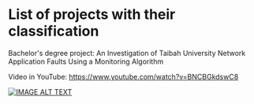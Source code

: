# List of projects with their classification
Bachelor's degree project:
An Investigation of Taibah University Network Application Faults Using a Monitoring Algorithm

Video in YouTube: https://www.youtube.com/watch?v=BNCBGkdswC8

[![IMAGE ALT TEXT](https://i.ytimg.com/vi/BNCBGkdswC8/hqdefault.jpg?sqp=-oaymwEcCPYBEIoBSFXyq4qpAw4IARUAAIhCGAFwAcABBg==&rs=AOn4CLBgJcnAN6Ef9l1EGzzC-XgveMcNpQ)](http://www.youtube.com/watch?v=https://www.youtube.com/watch?v=BNCBGkdswC8 "An Investigation of Taibah University Network Application Faults Using a Monitoring Algorithm")

